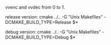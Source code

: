 vvenc and vvdec from 0 to 1.

release version:
cmake ../.. -G "Unix Makefiles" -DCMAKE_BUILD_TYPE=Release $*

debug version:
cmake ../.. -G "Unix Makefiles" -DCMAKE_BUILD_TYPE=Debug $*